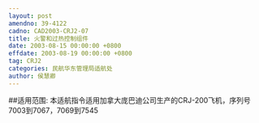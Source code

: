 ```yaml
---
layout: post
amendno: 39-4122
cadno: CAD2003-CRJ2-07
title: 火警和过热控制组件
date: 2003-08-15 00:00:00 +0800
effdate: 2003-08-19 00:00:00 +0800
tag: CRJ2
categories: 民航华东管理局适航处
author: 侯慧卿
---
```


##适用范围:
本适航指令适用加拿大庞巴迪公司生产的CRJ-200飞机，序列号7003到7067，7069到7545

